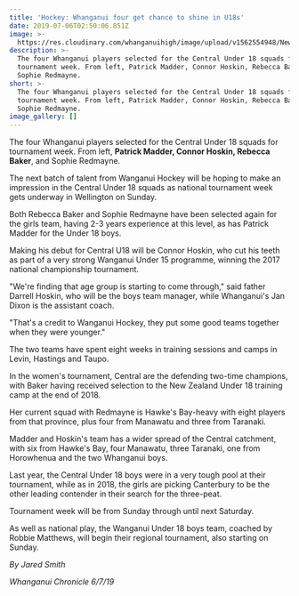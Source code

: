 ```yaml
---
title: 'Hockey: Whanganui four get chance to shine in U18s'
date: 2019-07-06T02:50:06.851Z
image: >-
  https://res.cloudinary.com/whanganuihigh/image/upload/v1562554948/News/U18_Central_tourn.Baker.Hoskin.Madder_Chron_6.7.19.jpg
description: >-
  The four Whanganui players selected for the Central Under 18 squads for
  tournament week. From left, Patrick Madder, Connor Hoskin, Rebecca Baker, and
  Sophie Redmayne.
short: >-
  The four Whanganui players selected for the Central Under 18 squads for
  tournament week. From left, Patrick Madder, Connor Hoskin, Rebecca Baker, and
  Sophie Redmayne.
image_gallery: []
---
```

The four Whanganui players selected for the Central Under 18 squads for tournament week. From left, **Patrick Madder, Connor Hoskin, Rebecca Baker**, and Sophie Redmayne.

The next batch of talent from Wanganui Hockey will be hoping to make an impression in the Central Under 18 squads as national tournament week gets underway in Wellington on Sunday.

Both Rebecca Baker and Sophie Redmayne have been selected again for the girls team, having 2-3 years experience at this level, as has Patrick Madder for the Under 18 boys.

Making his debut for Central U18 will be Connor Hoskin, who cut his teeth as part of a very strong Wanganui Under 15 programme, winning the 2017 national championship tournament.

"We're finding that age group is starting to come through," said father Darrell Hoskin, who will be the boys team manager, while Whanganui's Jan Dixon is the assistant coach.

"That's a credit to Wanganui Hockey, they put some good teams together when they were younger."

The two teams have spent eight weeks in training sessions and camps in Levin, Hastings and Taupo.

In the women's tournament, Central are the defending two-time champions, with Baker having received selection to the New Zealand Under 18 training camp at the end of 2018.

Her current squad with Redmayne is Hawke's Bay-heavy with eight players from that province, plus four from Manawatu and three from Taranaki.

Madder and Hoskin's team has a wider spread of the Central catchment, with six from Hawke's Bay, four Manawatu, three Taranaki, one from Horowhenua and the two Whanganui boys.

Last year, the Central Under 18 boys were in a very tough pool at their tournament, while as in 2018, the girls are picking Canterbury to be the other leading contender in their search for the three-peat.

Tournament week will be from Sunday through until next Saturday.

As well as national play, the Wanganui Under 18 boys team, coached by Robbie Matthews, will begin their regional tournament, also starting on Sunday.

_By Jared Smith_  

_Whanganui Chronicle 6/7/19_
